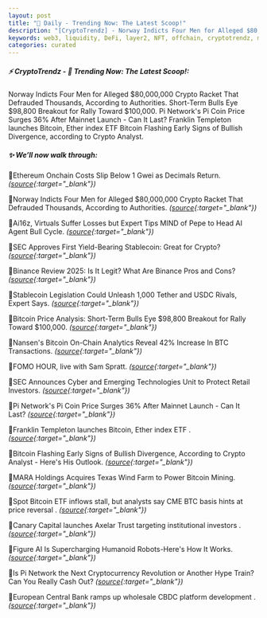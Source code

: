 ```yaml
---
layout: post
title: "🌌 Daily - Trending Now: The Latest Scoop!"
description: "[CryptoTrendz] - Norway Indicts Four Men for Alleged $80,000,000 Crypto Racket That Defrauded Thousands, According to Authorities. Short-Term Bulls Eye $98,800 Breakout for Rally Toward $100,000. Pi Network's Pi Coin Price Surges 36% After Mainnet Launch - Can It Last? Franklin Templeton launches Bitcoin, Ether index ETF Bitcoin Flashing Early Signs of Bullish Divergence, according to Crypto Analyst."
keywords: web3, liquidity, DeFi, layer2, NFT, offchain, cryptotrendz, minting, SOL, etheruem
categories: curated
---
```


##### ⚡ CryptoTrendz - 📌 *Trending Now: The Latest Scoop!:*

Norway Indicts Four Men for Alleged $80,000,000 Crypto Racket That Defrauded Thousands, According to Authorities. Short-Term Bulls Eye $98,800 Breakout for Rally Toward $100,000. Pi Network's Pi Coin Price Surges 36% After Mainnet Launch - Can It Last? Franklin Templeton launches Bitcoin, Ether index ETF Bitcoin Flashing Early Signs of Bullish Divergence, according to Crypto Analyst.

##### ✨ *We’ll now walk through:*


🔹Ethereum Onchain Costs Slip Below 1 Gwei as Decimals Return. *([source](https://s.avyag.com/ixor){:target="_blank"})*

🔹Norway Indicts Four Men for Alleged $80,000,000 Crypto Racket That Defrauded Thousands, According to Authorities. *([source](https://s.avyag.com/4oq7){:target="_blank"})*

🔹Ai16z, Virtuals Suffer Losses but Expert Tips MIND of Pepe to Head AI Agent Bull Cycle. *([source](https://s.avyag.com/afo8){:target="_blank"})*

🔹SEC Approves First Yield-Bearing Stablecoin: Great for Crypto? *([source](https://s.avyag.com/u9wx){:target="_blank"})*

🔹Binance Review 2025: Is It Legit? What Are Binance Pros and Cons? *([source](https://s.avyag.com/ulbn){:target="_blank"})*

🔹Stablecoin Legislation Could Unleash 1,000 Tether and USDC Rivals, Expert Says. *([source](https://s.avyag.com/l4s4){:target="_blank"})*

🔹Bitcoin Price Analysis: Short-Term Bulls Eye $98,800 Breakout for Rally Toward $100,000. *([source](https://s.avyag.com/td6k){:target="_blank"})*

🔹Nansen's Bitcoin On-Chain Analytics Reveal 42% Increase In BTC Transactions. *([source](https://s.avyag.com/k3ux){:target="_blank"})*

🔹FOMO HOUR, live with Sam Spratt. *([source](https://s.avyag.com/c96y){:target="_blank"})*

🔹SEC Announces Cyber and Emerging Technologies Unit to Protect Retail Investors. *([source](https://s.avyag.com/mgmd){:target="_blank"})*

🔹Pi Network's Pi Coin Price Surges 36% After Mainnet Launch - Can It Last? *([source](https://s.avyag.com/4puf){:target="_blank"})*

🔹Franklin Templeton launches Bitcoin, Ether index ETF . *([source](https://s.avyag.com/0rby){:target="_blank"})*

🔹Bitcoin Flashing Early Signs of Bullish Divergence, According to Crypto Analyst - Here's His Outlook. *([source](https://s.avyag.com/dqej){:target="_blank"})*

🔹MARA Holdings Acquires Texas Wind Farm to Power Bitcoin Mining. *([source](https://s.avyag.com/38a0){:target="_blank"})*

🔹Spot Bitcoin ETF inflows stall, but analysts say CME BTC basis hints at price reversal . *([source](https://s.avyag.com/zggh){:target="_blank"})*

🔹Canary Capital launches Axelar Trust targeting institutional investors . *([source](https://s.avyag.com/zk5p){:target="_blank"})*

🔹Figure AI Is Supercharging Humanoid Robots-Here's How It Works. *([source](https://s.avyag.com/md3h){:target="_blank"})*

🔹Is Pi Network the Next Cryptocurrency Revolution or Another Hype Train? Can You Really Cash Out? *([source](https://s.avyag.com/i859){:target="_blank"})*

🔹European Central Bank ramps up wholesale CBDC platform development . *([source](https://s.avyag.com/zp3b){:target="_blank"})*
